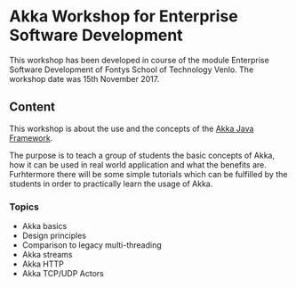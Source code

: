 # Akka Workshop for Enterprise Software Development

This workshop has been developed in course of the module Enterprise Software Development of Fontys School of Technology Venlo.
The workshop date was 15th November 2017.

## Content
This workshop is about the use and the concepts of the [Akka Java Framework](https://akka.io).

The purpose is to teach a group of students the basic concepts of Akka, how it can be used in real world application and what the benefits are. Furhtermore there will be some simple tutorials which can be fulfilled by the students in order to practically learn the usage of Akka.

### Topics
* Akka basics
* Design principles
* Comparison to legacy multi-threading
* Akka streams
* Akka HTTP
* Akka TCP/UDP Actors
